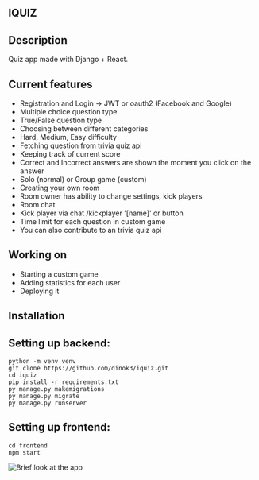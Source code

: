 ## IQUIZ

## Description 
Quiz app made with Django + React.

## Current features
* Registration and Login -> JWT or oauth2 (Facebook and Google)
* Multiple choice question type
* True/False question type
* Choosing between different categories 
* Hard, Medium, Easy difficulty
* Fetching question from trivia quiz api
* Keeping track of current score
* Correct and Incorrect answers are shown the moment you click on the answer
* Solo (normal) or Group game (custom)
* Creating your own room
* Room owner has ability to change settings, kick players
* Room chat
* Kick player via chat /kickplayer '[name]' or button
* Time limit for each question in custom game
* You can also contribute to an trivia quiz api

## Working on
* Starting a custom game
* Adding statistics for each user
* Deploying it

## Installation
Setting up backend:
------------------
```
python -m venv venv
git clone https://github.com/dinok3/iquiz.git
cd iquiz
pip install -r requirements.txt
py manage.py makemigrations
py manage.py migrate
py manage.py runserver
```

Setting up frontend:
------------------
```
cd frontend
npm start
```

![Brief look at the app](https://github.com/dinok3/iquiz/tree/master/iquiz/main/static)
